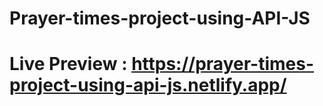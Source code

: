 # Prayer-times-project-using-API-JS
# Live Preview : https://prayer-times-project-using-api-js.netlify.app/
